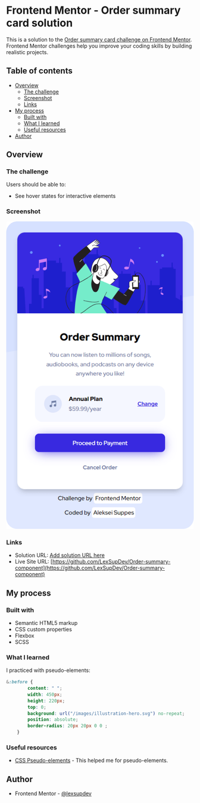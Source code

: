 # Frontend Mentor - Order summary card solution

This is a solution to the [Order summary card challenge on Frontend Mentor](https://www.frontendmentor.io/challenges/order-summary-component-QlPmajDUj). Frontend Mentor challenges help you improve your coding skills by building realistic projects. 

## Table of contents

- [Overview](#overview)
  - [The challenge](#the-challenge)
  - [Screenshot](#screenshot)
  - [Links](#links)
- [My process](#my-process)
  - [Built with](#built-with)
  - [What I learned](#what-i-learned)
  - [Useful resources](#useful-resources)
- [Author](#author)

## Overview

### The challenge

Users should be able to:

- See hover states for interactive elements

### Screenshot

![Screenshot of Order summary card](./images/Screenshot.png)

### Links

- Solution URL: [Add solution URL here](https://your-solution-url.com)
- Live Site URL: [https://github.com/LexSupDev/Order-summary-component](https://github.com/LexSupDev/Order-summary-component)

## My process

### Built with

- Semantic HTML5 markup
- CSS custom properties
- Flexbox
- SCSS

### What I learned

I practiced with pseudo-elements:

```css
&:before {
        content: " ";
        width: 450px;
        height: 220px;
        top: 0;
        background: url("/images/illustration-hero.svg") no-repeat;
        position: absolute;
        border-radius: 20px 20px 0 0 ;
    }
```

### Useful resources

- [CSS Pseudo-elements](https://developer.mozilla.org/ru/docs/Web/CSS/Pseudo-elements) - This helped me for pseudo-elements.

## Author

- Frontend Mentor - [@lexsupdev](https://www.frontendmentor.io/profile/LexSupDev)
